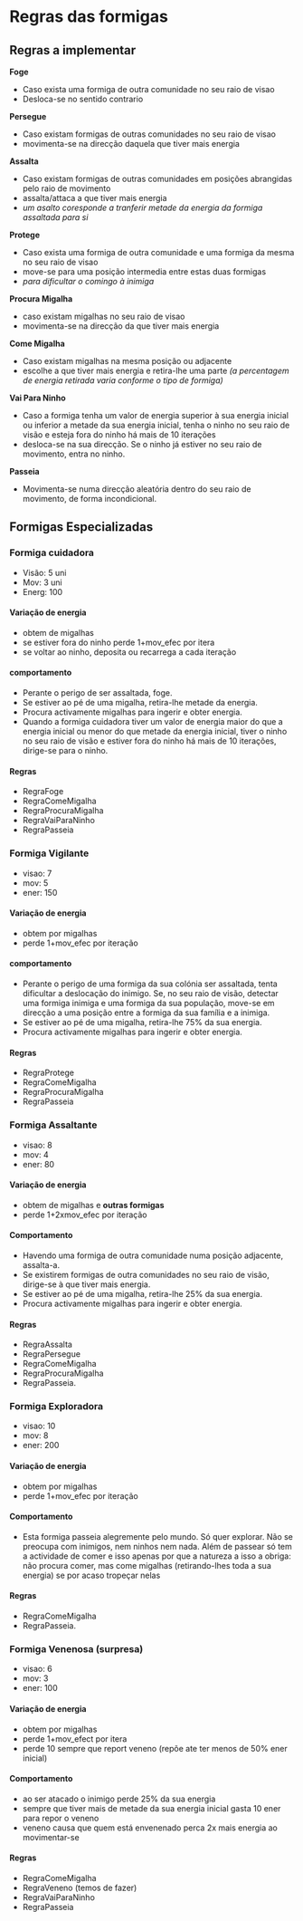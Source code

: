 # Regras das formigas

## Regras a implementar

**Foge**
- Caso exista uma formiga de outra comunidade no seu raio de visao
- Desloca-se no sentido contrario

**Persegue**
- Caso existam formigas de outras comunidades no seu raio de visao
- movimenta-se na direcção daquela que tiver mais energia

**Assalta**
- Caso existam formigas de outras comunidades em posições abrangidas pelo raio de movimento
- assalta/attaca a que tiver mais energia
- *um asalto coresponde a tranferir metade da energia da formiga assaltada para si*

**Protege**
- Caso exista uma formiga de outra comunidade e uma formiga da mesma no seu raio de visao
- move-se para uma posição intermedia entre estas duas formigas
- *para dificultar o comingo à inimiga*

**Procura Migalha**
- caso existam migalhas no seu raio de visao
- movimenta-se na direcção da que tiver mais energia

**Come Migalha**
- Caso existam migalhas na mesma posição ou adjacente
- escolhe a que tiver mais energia e retira-lhe uma parte *(a percentagem de energia retirada varia conforme o tipo de formiga)*

**Vai Para Ninho**
- Caso a formiga tenha um valor de energia superior à sua energia inicial ou inferior a metade da sua energia inicial, tenha o ninho no seu raio de visão e esteja fora do ninho há mais de 10 iterações
- desloca-se na sua direcção. Se o ninho já estiver no seu raio de movimento, entra no ninho.

**Passeia**
- Movimenta-se numa direcção aleatória dentro do seu raio de movimento, de forma incondicional.

## Formigas Especializadas

### Formiga cuidadora

- Visão: 5 uni
- Mov: 3 uni
- Energ: 100

#### Variação de energia
- obtem de migalhas
- se estiver fora do ninho perde 1+mov_efec por itera
- se voltar ao ninho, deposita ou recarrega a cada iteração

#### comportamento
- Perante o perigo de ser assaltada, foge.
- Se estiver ao pé de uma migalha, retira-lhe metade da energia.
- Procura activamente migalhas para ingerir e obter energia.
- Quando a formiga cuidadora tiver um valor de energia maior do que a energia inicial ou menor do que metade da energia inicial, tiver o ninho no seu raio de visão e estiver fora do ninho há mais de 10 iterações, dirige-se para o ninho.

#### Regras

- RegraFoge
- RegraComeMigalha
- RegraProcuraMigalha
- RegraVaiParaNinho
- RegraPasseia

### Formiga Vigilante

- visao: 7
- mov: 5
- ener: 150

#### Variação de energia
- obtem por migalhas
- perde 1+mov_efec por iteração

#### comportamento

- Perante o perigo de uma formiga da sua colónia ser assaltada, tenta dificultar a deslocação do inimigo. Se, no seu raio de visão, detectar uma formiga inimiga e uma formiga da sua população, move-se em direcção a uma posição entre a formiga da sua família e a inimiga.
- Se estiver ao pé de uma migalha, retira-lhe 75% da sua energia.
- Procura activamente migalhas para ingerir e obter energia. 

#### Regras

- RegraProtege
- RegraComeMigalha
- RegraProcuraMigalha
- RegraPasseia

### Formiga Assaltante

- visao: 8
- mov: 4
- ener: 80

#### Variação de energia

- obtem de migalhas e **outras formigas**
- perde 1+2xmov_efec por iteração

#### Comportamento

- Havendo uma formiga de outra comunidade numa posição adjacente, assalta-a.
- Se existirem formigas de outra comunidades no seu raio de visão, dirige-se à que tiver mais energia.
- Se estiver ao pé de uma migalha, retira-lhe 25% da sua energia.
- Procura activamente migalhas para ingerir e obter energia. 

#### Regras

- RegraAssalta
- RegraPersegue
- RegraComeMigalha
- RegraProcuraMigalha
- RegraPasseia.


### Formiga Exploradora

- visao: 10
- mov: 8
- ener: 200

#### Variação de energia

- obtem por migalhas
- perde 1+mov_efec por iteração

#### Comportamento

- Esta formiga passeia alegremente pelo mundo. Só quer explorar. Não se preocupa com inimigos, nem ninhos nem nada. Além de passear só tem a actividade de comer e isso apenas por que a natureza a isso a obriga: não procura comer, mas come migalhas (retirando-lhes toda a sua energia) se por acaso tropeçar nelas

#### Regras
- RegraComeMigalha
- RegraPasseia.

### Formiga Venenosa (surpresa)

- visao: 6
- mov: 3
- ener: 100

#### Variação de energia

- obtem por migalhas
- perde 1+mov_efect por itera
- perde 10 sempre que report veneno (repõe ate ter menos de 50% ener inicial)

#### Comportamento

- ao ser atacado o inimigo perde 25% da sua energia
- sempre que tiver mais de metade da sua energia inicial gasta 10 ener para repor o veneno
- veneno causa que quem está envenenado perca 2x mais energia ao movimentar-se

#### Regras

- RegraComeMigalha
- RegraVeneno (temos de fazer)
- RegraVaiParaNinho
- RegraPasseia
